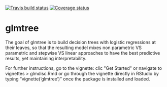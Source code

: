 [![Travis build status](https://travis-ci.org/adimajo/glmtree.svg?branch=master)](https://travis-ci.org/adimajo/glmtree)
[![Coverage status](https://codecov.io/gh/adimajo/glmtree/branch/master/graph/badge.svg)](https://codecov.io/github/adimajo/glmtree?branch=master)

# glmtree

The goal of glmtree is to build decision trees with logistic regressions at their leaves, so that the resulting model mixes non parametric VS parametric and stepwise VS linear approaches to have the best predictive results, yet maintaining interpretability.

For further instructions, go to the vignette: clic "Get Started" or navigate to vignettes > glmdisc.Rmd or go through the vignette directly in RStudio by typing “vignette(‘glmtree’)” once the package is installed and loaded.
